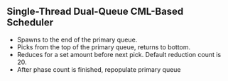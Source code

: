 ## Single-Thread Dual-Queue CML-Based Scheduler ##

* Spawns to the end of the primary queue. 
* Picks from the top of the primary queue, returns to bottom.
* Reduces for a set amount before next pick. Default reduction count is 20.
* After phase count is finished, repopulate primary queue


